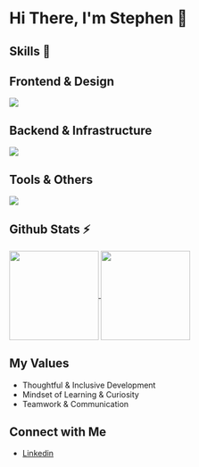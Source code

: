 # Hi There, I'm Stephen 👋

## Skills 🚀 <br/>
<h2>Frontend & Design</h2>
<p><img src="https://skillicons.dev/icons?i=html,css,js,react,nextjs,tailwind,sass,ts,figma,xd" /></p>

<h2>Backend & Infrastructure</h2>
<p><img src="https://skillicons.dev/icons?i=nodejs,express,nestjs,docker,postgres,prisma,sqlite,redis,sentry,supabase,nginx,gcp,netlify,vercel" /></p>

<h2>Tools & Others</h2>
<p><img src="https://skillicons.dev/icons?i=git,github,gitlab,npm,yarn,discordjs,graphql,md,obsidian,postman" /></p>

## Github Stats ⚡ <br/>
<a href="https://github.com/Stephenklop">
  <img align="center" src="https://github-readme-stats.vercel.app/api?username=Stephenklop&amp;show_icons=true&amp;theme=radical" height="160"  witdh="480" />
</a>
<a href="https://github.com/Stephenklop">
  <img align="center" src="http://github-readme-streak-stats.herokuapp.com?user=Stephenklop&theme=radical" height="160" witdh="480" />
</a>

## My Values
- Thoughtful & Inclusive Development <br/>
- Mindset of Learning & Curiosity <br/>
- Teamwork & Communication

## Connect with Me
- [Linkedin](https://www.linkedin.com/in/stephen-klop/) <br/>
